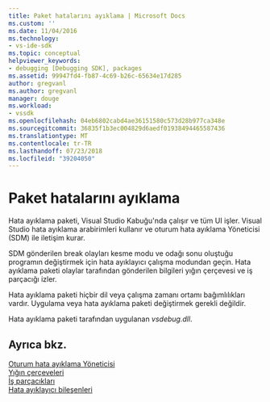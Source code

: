 ```yaml
---
title: Paket hatalarını ayıklama | Microsoft Docs
ms.custom: ''
ms.date: 11/04/2016
ms.technology:
- vs-ide-sdk
ms.topic: conceptual
helpviewer_keywords:
- debugging [Debugging SDK], packages
ms.assetid: 99947fd4-fb87-4c69-b26c-65634e17d285
author: gregvanl
ms.author: gregvanl
manager: douge
ms.workload:
- vssdk
ms.openlocfilehash: 04eb6802cabd4ae36151580c573d28b977ca348e
ms.sourcegitcommit: 36835f1b3ec004829d6aedf01938494465587436
ms.translationtype: MT
ms.contentlocale: tr-TR
ms.lasthandoff: 07/23/2018
ms.locfileid: "39204050"
---
```

# <a name="debug-package"></a>Paket hatalarını ayıklama
Hata ayıklama paketi, Visual Studio Kabuğu'nda çalışır ve tüm UI işler. Visual Studio hata ayıklama arabirimleri kullanır ve oturum hata ayıklama Yöneticisi (SDM) ile iletişim kurar.  
  
 SDM gönderilen break olayları kesme modu ve odağı sonu oluştuğu programın değiştirmek için hata ayıklayıcı çalışma modundan geçin. Hata ayıklama paketi olaylar tarafından gönderilen bilgileri yığın çerçevesi ve iş parçacığı izler.  
  
 Hata ayıklama paketi hiçbir dil veya çalışma zamanı ortamı bağımlılıkları vardır. Uygulama veya hata ayıklama paketi değiştirmek gerekli değildir.  
  
 Hata ayıklama paketi tarafından uygulanan *vsdebug.dll*.  
  
## <a name="see-also"></a>Ayrıca bkz.  
 [Oturum hata ayıklama Yöneticisi](../../extensibility/debugger/session-debug-manager.md)   
 [Yığın çerçeveleri](../../extensibility/debugger/stack-frames.md)   
 [İş parçacıkları](../../extensibility/debugger/threads.md)   
 [Hata ayıklayıcı bileşenleri](../../extensibility/debugger/debugger-components.md)